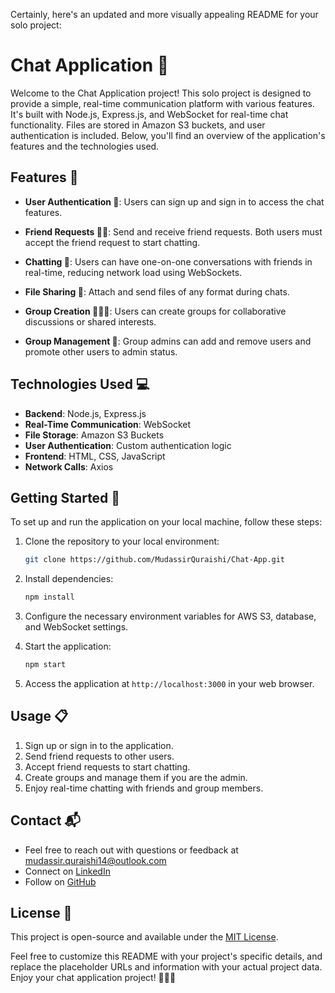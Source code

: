 Certainly, here's an updated and more visually appealing README for your solo project:

# Chat Application 🚀

Welcome to the Chat Application project! This solo project is designed to provide a simple, real-time communication platform with various features. It's built with Node.js, Express.js, and WebSocket for real-time chat functionality. Files are stored in Amazon S3 buckets, and user authentication is included. Below, you'll find an overview of the application's features and the technologies used.

## Features 🌟

- **User Authentication 🚪**: Users can sign up and sign in to access the chat features.

- **Friend Requests 🙋‍♂️**: Send and receive friend requests. Both users must accept the friend request to start chatting.

- **Chatting 💬**: Users can have one-on-one conversations with friends in real-time, reducing network load using WebSockets.

- **File Sharing 📎**: Attach and send files of any format during chats.

- **Group Creation 🧑‍🤝‍🧑**: Users can create groups for collaborative discussions or shared interests.

- **Group Management 🙌**: Group admins can add and remove users and promote other users to admin status.

## Technologies Used 💻

- **Backend**: Node.js, Express.js
- **Real-Time Communication**: WebSocket
- **File Storage**: Amazon S3 Buckets
- **User Authentication**: Custom authentication logic
- **Frontend**: HTML, CSS, JavaScript
- **Network Calls**: Axios

## Getting Started 🚀

To set up and run the application on your local machine, follow these steps:

1. Clone the repository to your local environment:

   ```bash
   git clone https://github.com/MudassirQuraishi/Chat-App.git
   ```

2. Install dependencies:

   ```bash
   npm install
   ```

3. Configure the necessary environment variables for AWS S3, database, and WebSocket settings.

4. Start the application:

   ```bash
   npm start
   ```

5. Access the application at `http://localhost:3000` in your web browser.

## Usage 📋

1. Sign up or sign in to the application.
2. Send friend requests to other users.
3. Accept friend requests to start chatting.
4. Create groups and manage them if you are the admin.
5. Enjoy real-time chatting with friends and group members.

## Contact 📬

- Feel free to reach out with questions or feedback at [mudassir.quraishi14@outlook.com](mailto:mudassir.quraishi14@outlook.com)
- Connect on [LinkedIn](https://www.linkedin.com/in/mudassirquraishi)
- Follow on [GitHub](https://github.com/MudassirQuraishi)

## License 📜

This project is open-source and available under the [MIT License](LICENSE).

Feel free to customize this README with your project's specific details, and replace the placeholder URLs and information with your actual project data. Enjoy your chat application project! 🚀📱💬
